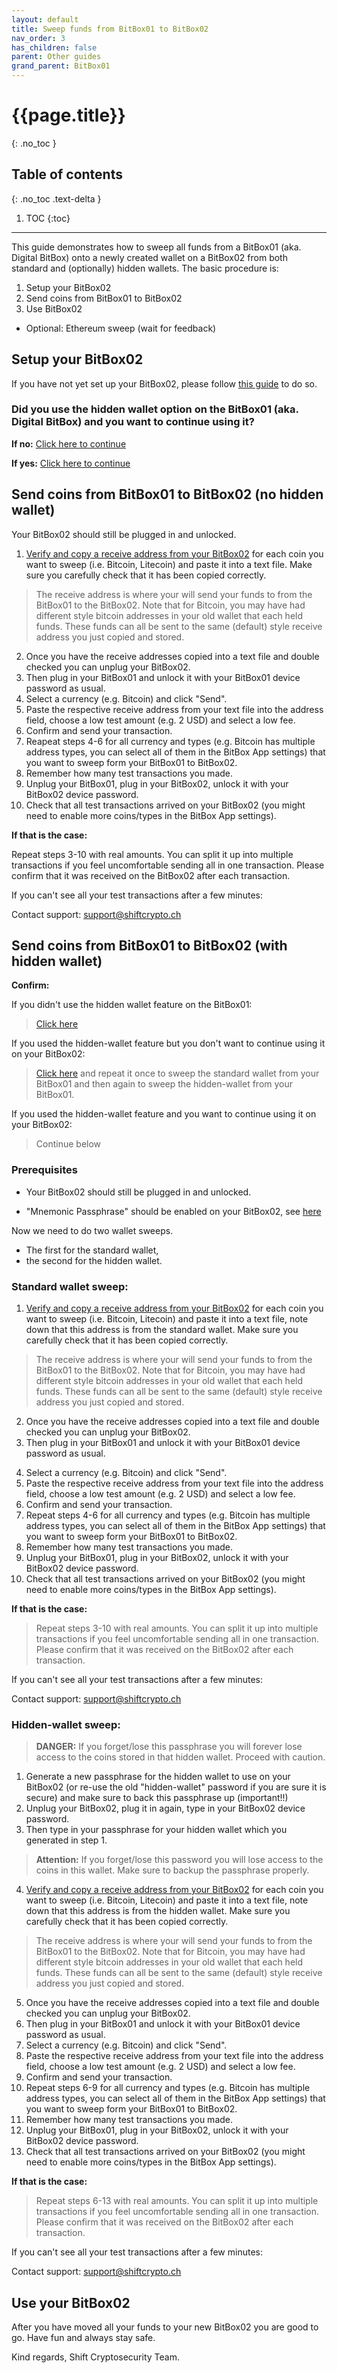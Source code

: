 ```yaml
---
layout: default
title: Sweep funds from BitBox01 to BitBox02
nav_order: 3
has_children: false
parent: Other guides
grand_parent: BitBox01
---
```

# {{page.title}}
{: .no_toc }

## Table of contents
{: .no_toc .text-delta }

1. TOC
{:toc}

---
This guide demonstrates how to sweep all funds from a BitBox01 (aka. Digital BitBox) onto a newly created wallet on a BitBox02 from both standard and (optionally) hidden wallets. The basic procedure is:
1. Setup your BitBox02
2. Send coins from BitBox01 to BitBox02
3. Use BitBox02
* Optional: Ethereum sweep (wait for feedback)


## Setup your BitBox02
If you have not yet set up your BitBox02, please follow [this guide]({{site.baseurl}}/docs/bitbox02/Getting-started/setup/) to do so.


### Did you use the hidden wallet option on the BitBox01 (aka. Digital BitBox) and you want to continue using it?

**If no:** [Click here to continue]({{site.baseurl}}/docs/bitbox01/bitbox01_sweep_to_BB02/#send-coins-from-bitbox01-to-bitbox02-no-hidden-wallet)

**If yes:** [Click here to continue]({{site.baseurl}}/docs/bitbox01/bitbox01_sweep_to_BB02/#send-coins-from-bitbox01-to-bitbox02-with-hidden-wallet)

## Send coins from BitBox01 to BitBox02 (no hidden wallet)
Your BitBox02 should still be plugged in and unlocked.
1. [Verify and copy a receive address from your BitBox02]({{site.baseurl}}/user-guides/docs/bitbox02/Basic-features/receive/) for each coin you want to sweep (i.e. Bitcoin, Litecoin) and paste it into a text file. Make sure you carefully check that it has been copied correctly.
>The receive address is where your will send your funds to from the BitBox01 to the BitBox02. Note that for Bitcoin, you may have had different style bitcoin addresses in your old wallet that each held funds. These funds can all be sent to the same (default) style receive address you just copied and stored.

2. Once you have the receive addresses copied into a text file and double checked you can unplug your BitBox02.
3. Then plug in your BitBox01 and unlock it with your BitBox01 device password as usual.
4. Select a currency (e.g. Bitcoin) and click "Send".
5. Paste the respective receive address from your text file into the address field, choose a low test amount (e.g. 2 USD) and select a low fee.
6. Confirm and send your transaction.
7. Reapeat steps 4-6 for all currency and types (e.g. Bitcoin has multiple address types, you can select all of them in the BitBox App settings) that you want to sweep form your BitBox01 to BitBox02.
8. Remember how many test transactions you made.
9. Unplug your BitBox01, plug in your BitBox02, unlock it with your BitBox02 device password.
10. Check that all test transactions arrived on your BitBox02 (you might need to enable more coins/types in the BitBox App settings).

**If that is the case:**

Repeat steps 3-10 with real amounts. You can split it up into multiple transactions if you feel uncomfortable sending all in one transaction. Please confirm that it was received on the BitBox02 after each transaction.

If you can't see all your test transactions after a few minutes:

Contact support: [support@shiftcrypto.ch](mailto:support@shiftcrypto.ch)


## Send coins from BitBox01 to BitBox02 (with hidden wallet)
**Confirm:**

If you didn't use the hidden wallet feature on the BitBox01:

>[Click here]({{site.baseurl}}/user-guides/docs/bitbox01/bitbox01_sweep_to_BB02/#send-coins-from-bitbox01-to-bitbox02-no-hidden-wallet)

If you used the hidden-wallet feature but you don't want to continue using it on your BitBox02:

> [Click here]({{site.baseurl}}/user-guides/docs/bitbox01/bitbox01_sweep_to_BB02/#send-coins-from-bitbox01-to-bitbox02-no-hidden-wallet) and repeat it once to sweep the standard wallet from your BitBox01 and then again to sweep the hidden-wallet from your BitBox01.

If you used the hidden-wallet feature and you want to continue using it on your BitBox02:

>Continue below




### Prerequisites
* Your BitBox02 should still be plugged in and unlocked.

* "Mnemonic Passphrase" should be enabled on your BitBox02, see [here]({{site.baseurl}}user-guides/docs/bitbox02/Advanced-features/passphrase/)

Now we need to do two wallet sweeps.
* The first for the standard wallet,
* the second for the hidden wallet.

### Standard wallet sweep:
1. [Verify and copy a receive address from your BitBox02]({{site.baseurl}}/user-guides/docs/bitbox02/Basic-features/receive/) for each coin you want to sweep (i.e. Bitcoin, Litecoin) and paste it into a text file, note down that this address is from the standard wallet. Make sure you carefully check that it has been copied correctly.
> The receive address is where your will send your funds to from the BitBox01 to the BitBox02. Note that for Bitcoin, you may have had different style bitcoin addresses in your old wallet that each held funds. These funds can all be sent to the same (default) style receive address you just copied and stored.

2. Once you have the receive addresses copied into a text file and double checked you can unplug your BitBox02.
3. Then plug in your BitBox01 and unlock it with your BitBox01 device password as usual.</p>
4. Select a currency (e.g. Bitcoin) and click "Send".
5. Paste the respective receive address from your text file into the address field, choose a low test amount (e.g. 2 USD) and select a low fee.
6. Confirm and send your transaction.
7. Repeat steps 4-6 for all currency and types (e.g. Bitcoin has multiple address types, you can select all of them in the BitBox App settings) that you want to sweep form your BitBox01 to BitBox02.
8. Remember how many test transactions you made.
9. Unplug your BitBox01, plug in your BitBox02, unlock it with your BitBox02 device password.
10. Check that all test transactions arrived on your BitBox02 (you might need to enable more coins/types in the BitBox App settings).

**If that is the case:**

>Repeat steps 3-10 with real amounts. You can split it up into multiple transactions if you feel uncomfortable sending all in one transaction. Please confirm that it was received on the BitBox02 after each transaction.

If you can't see all your test transactions after a few minutes:

Contact support: [support@shiftcrypto.ch](mailto:support@shiftcrypto.ch)


### Hidden-wallet sweep:
>**DANGER:** If you forget/lose this passphrase you will forever lose access to the coins stored in that hidden wallet. Proceed with caution.

1. Generate a new passphrase for the hidden wallet to use on your BitBox02 (or re-use the old "hidden-wallet" password if you are sure it is secure) and make sure to back this passphrase up (important!!)
2. Unplug your BitBox02, plug it in again, type in your BitBox02 device password.
3. Then type in your passphrase for your hidden wallet which you generated in step 1.
>**Attention:** If you forget/lose this password you will lose access to the coins in this wallet. Make sure to backup the passphrase properly.


4. [Verify and copy a receive address from your BitBox02]({{site.baseurl}}/user-guides/docs/bitbox02/Basic-features/receive/) for each coin you want to sweep (i.e. Bitcoin, Litecoin) and paste it into a text file, note down that this address is from the hidden wallet. Make sure you carefully check that it has been copied correctly.
>The receive address is where your will send your funds to from the BitBox01 to the BitBox02. Note that for Bitcoin, you may have had different style bitcoin addresses in your old wallet that each held funds. These funds can all be sent to the same (default) style receive address you just copied and stored.

5. Once you have the receive addresses copied into a text file and double checked you can unplug your BitBox02.
6. Then plug in your BitBox01 and unlock it with your BitBox01 device password as usual.
7. Select a currency (e.g. Bitcoin) and click "Send".
8. Paste the respective receive address from your text file into the address field, choose a low test amount (e.g. 2 USD) and select a low fee.
9. Confirm and send your transaction.
10. Repeat steps 6-9 for all currency and types (e.g. Bitcoin has multiple address types, you can select all of them in the BitBox App settings) that you want to sweep form your BitBox01 to BitBox02.
11. Remember how many test transactions you made.
12. Unplug your BitBox01, plug in your BitBox02, unlock it with your BitBox02 device password.
13. Check that all test transactions arrived on your BitBox02 (you might need to enable more coins/types in the BitBox App settings).

**If that is the case:**

>Repeat steps 6-13 with real amounts. You can split it up into multiple transactions if you feel uncomfortable sending all in one transaction. Please confirm that it was received on the BitBox02 after each transaction.

If you can't see all your test transactions after a few minutes:

Contact support: [support@shiftcrypto.ch](mailto:support@shiftcrypto.ch)


## Use your BitBox02
After you have moved all your funds to your new BitBox02 you are good to go.
Have fun and always stay safe.

Kind regards, Shift Cryptosecurity Team.
